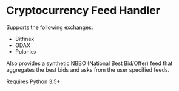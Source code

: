 # Cryptocurrency Feed Handler
Supports the following exchanges:
* Bitfinex
* GDAX
* Poloniex

Also provides a synthetic NBBO (National Best Bid/Offer) feed that aggregates the best bids and asks from the user specified feeds.

Requires Python 3.5+
